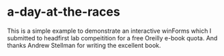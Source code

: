 # a-day-at-the-races
This is a simple example to demonstrate an interactive winForms which I submitted to headfirst lab compeitition for a free Oreilly e-book quota.
And thanks Andrew Stellman for writing the excellent book.
